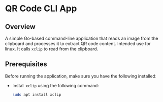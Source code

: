# QR Code CLI App

## Overview
A simple Go-based command-line application that reads an image from the clipboard and processes it to extract QR code content.
Intended use for linux. It calls `xclip` to read from the clipboard.

## Prerequisites
Before running the application, make sure you have the following installed:
  - Install `xclip` using the following command:
    ```bash
    sudo apt install xclip
    ```

